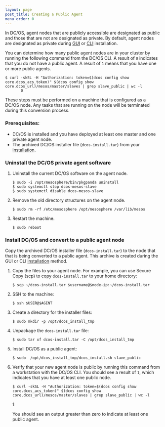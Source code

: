 ```yaml
---
layout: page
post_title: Creating a Public Agent
menu_order: 0
---
```



In DC/OS, agent nodes that are publicly accessible are designated as public and those that are not are designated as private. By default, agent nodes are designated as private during [GUI][1] or [CLI][2] installation.

You can determine how many public agent nodes are in your cluster by running the following command from the DC/OS CLI. A result of `0` indicates that you do not have a public agent. A result of `1` means that you have one or more public agents.

    $ curl -skSL -H "Authorization: token=$(dcos config show core.dcos_acs_token)" $(dcos config show core.dcos_url)/mesos/master/slaves | grep slave_public | wc -l
           0

These steps must be performed on a machine that is configured as a DC/OS node. Any tasks that are running on the node will be terminated during this conversion process.

### Prerequisites:

*   DC/OS is installed and you have deployed at least one master and one private agent node.
*   The archived DC/OS installer file (`dcos-install.tar`) from your [installation][3]. 

### Uninstall the DC/OS private agent software

1.  Uninstall the current DC/OS software on the agent node.

        $ sudo -i /opt/mesosphere/bin/pkgpanda uninstall
        $ sudo systemctl stop dcos-mesos-slave
        $ sudo systemctl disable dcos-mesos-slave

2.  Remove the old directory structures on the agent node.
    
        $ sudo rm -rf /etc/mesosphere /opt/mesosphere /var/lib/mesos

3.  Restart the machine.
    
        $ sudo reboot

### Install DC/OS and convert to a public agent node

Copy the archived DC/OS installer file (`dcos-install.tar`) to the node that that is being converted to a public agent. This archive is created during the GUI or CLI [installation][3] method.

1.  Copy the files to your agent node. For example, you can use Secure Copy (scp) to copy `dcos-install.tar` to your home directory:
    
        $ scp ~/dcos-install.tar $username@$node-ip:~/dcos-install.tar

2.  SSH to the machine:
    
        $ ssh $USER@$AGENT

3.  Create a directory for the installer files:
    
        $ sudo mkdir -p /opt/dcos_install_tmp

4.  Unpackage the `dcos-install.tar` file:
    
        $ sudo tar xf dcos-install.tar -C /opt/dcos_install_tmp

5.  Install DC/OS as a public agent:
    
        $ sudo  /opt/dcos_install_tmp/dcos_install.sh slave_public

6.  Verify that your new agent node is public by running this command from a workstation with the DC/OS CLI. You should see a result of `1`, which indicates that you have at least one public node.
    
        $ curl -skSL -H "Authorization: token=$(dcos config show core.dcos_acs_token)" $(dcos config show core.dcos_url)/mesos/master/slaves | grep slave_public | wc -l
       1
    
    You should see an output greater than zero to indicate at least one public agent.

 [1]: /administration/installing/custom/gui/
 [2]: /administration/installing/custom/cli/
 [3]: /1.7/administration/installing/custom/gui/#backup